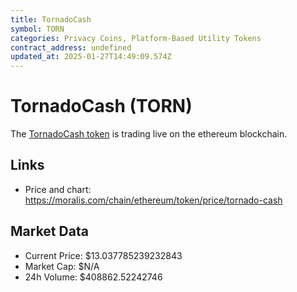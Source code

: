 ```yaml
---
title: TornadoCash
symbol: TORN
categories: Privacy Coins, Platform-Based Utility Tokens
contract_address: undefined
updated_at: 2025-01-27T14:49:09.574Z
---
```


# TornadoCash (TORN)
The [TornadoCash token](https://moralis.com/chain/ethereum/token/price/tornado-cash) is trading live on the ethereum blockchain.

## Links
- Price and chart: https://moralis.com/chain/ethereum/token/price/tornado-cash

## Market Data
- Current Price: $13.037785239232843
- Market Cap: $N/A
- 24h Volume: $408862.52242746
